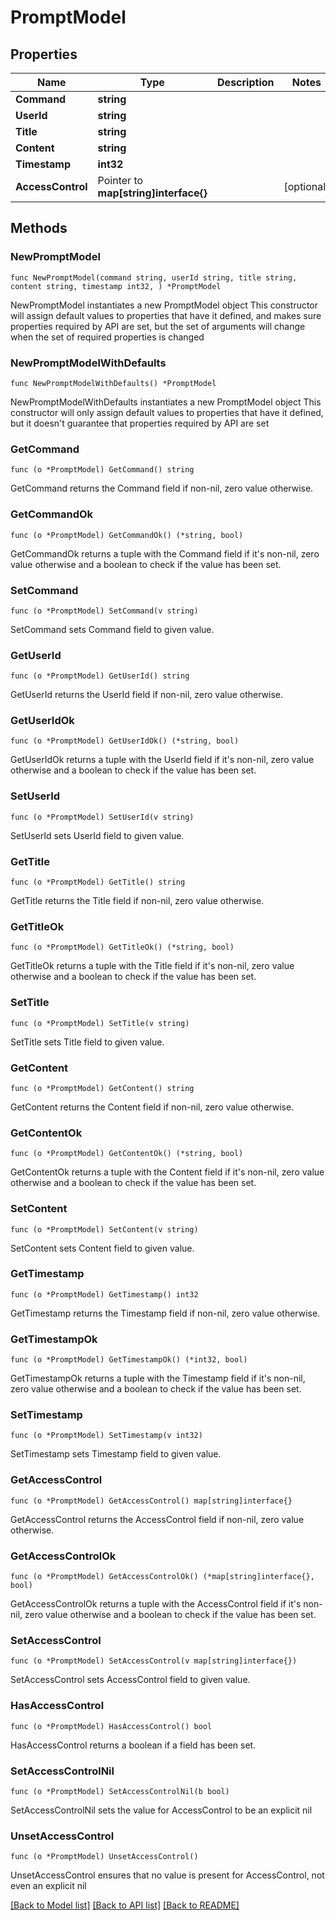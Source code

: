 # PromptModel

## Properties

Name | Type | Description | Notes
------------ | ------------- | ------------- | -------------
**Command** | **string** |  | 
**UserId** | **string** |  | 
**Title** | **string** |  | 
**Content** | **string** |  | 
**Timestamp** | **int32** |  | 
**AccessControl** | Pointer to **map[string]interface{}** |  | [optional] 

## Methods

### NewPromptModel

`func NewPromptModel(command string, userId string, title string, content string, timestamp int32, ) *PromptModel`

NewPromptModel instantiates a new PromptModel object
This constructor will assign default values to properties that have it defined,
and makes sure properties required by API are set, but the set of arguments
will change when the set of required properties is changed

### NewPromptModelWithDefaults

`func NewPromptModelWithDefaults() *PromptModel`

NewPromptModelWithDefaults instantiates a new PromptModel object
This constructor will only assign default values to properties that have it defined,
but it doesn't guarantee that properties required by API are set

### GetCommand

`func (o *PromptModel) GetCommand() string`

GetCommand returns the Command field if non-nil, zero value otherwise.

### GetCommandOk

`func (o *PromptModel) GetCommandOk() (*string, bool)`

GetCommandOk returns a tuple with the Command field if it's non-nil, zero value otherwise
and a boolean to check if the value has been set.

### SetCommand

`func (o *PromptModel) SetCommand(v string)`

SetCommand sets Command field to given value.


### GetUserId

`func (o *PromptModel) GetUserId() string`

GetUserId returns the UserId field if non-nil, zero value otherwise.

### GetUserIdOk

`func (o *PromptModel) GetUserIdOk() (*string, bool)`

GetUserIdOk returns a tuple with the UserId field if it's non-nil, zero value otherwise
and a boolean to check if the value has been set.

### SetUserId

`func (o *PromptModel) SetUserId(v string)`

SetUserId sets UserId field to given value.


### GetTitle

`func (o *PromptModel) GetTitle() string`

GetTitle returns the Title field if non-nil, zero value otherwise.

### GetTitleOk

`func (o *PromptModel) GetTitleOk() (*string, bool)`

GetTitleOk returns a tuple with the Title field if it's non-nil, zero value otherwise
and a boolean to check if the value has been set.

### SetTitle

`func (o *PromptModel) SetTitle(v string)`

SetTitle sets Title field to given value.


### GetContent

`func (o *PromptModel) GetContent() string`

GetContent returns the Content field if non-nil, zero value otherwise.

### GetContentOk

`func (o *PromptModel) GetContentOk() (*string, bool)`

GetContentOk returns a tuple with the Content field if it's non-nil, zero value otherwise
and a boolean to check if the value has been set.

### SetContent

`func (o *PromptModel) SetContent(v string)`

SetContent sets Content field to given value.


### GetTimestamp

`func (o *PromptModel) GetTimestamp() int32`

GetTimestamp returns the Timestamp field if non-nil, zero value otherwise.

### GetTimestampOk

`func (o *PromptModel) GetTimestampOk() (*int32, bool)`

GetTimestampOk returns a tuple with the Timestamp field if it's non-nil, zero value otherwise
and a boolean to check if the value has been set.

### SetTimestamp

`func (o *PromptModel) SetTimestamp(v int32)`

SetTimestamp sets Timestamp field to given value.


### GetAccessControl

`func (o *PromptModel) GetAccessControl() map[string]interface{}`

GetAccessControl returns the AccessControl field if non-nil, zero value otherwise.

### GetAccessControlOk

`func (o *PromptModel) GetAccessControlOk() (*map[string]interface{}, bool)`

GetAccessControlOk returns a tuple with the AccessControl field if it's non-nil, zero value otherwise
and a boolean to check if the value has been set.

### SetAccessControl

`func (o *PromptModel) SetAccessControl(v map[string]interface{})`

SetAccessControl sets AccessControl field to given value.

### HasAccessControl

`func (o *PromptModel) HasAccessControl() bool`

HasAccessControl returns a boolean if a field has been set.

### SetAccessControlNil

`func (o *PromptModel) SetAccessControlNil(b bool)`

 SetAccessControlNil sets the value for AccessControl to be an explicit nil

### UnsetAccessControl
`func (o *PromptModel) UnsetAccessControl()`

UnsetAccessControl ensures that no value is present for AccessControl, not even an explicit nil

[[Back to Model list]](../README.md#documentation-for-models) [[Back to API list]](../README.md#documentation-for-api-endpoints) [[Back to README]](../README.md)



